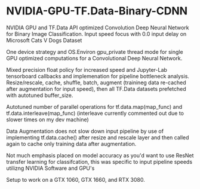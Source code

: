 # NVIDIA-GPU-TF.Data-Binary-CDNN
NVIDIA GPU and TF.Data API optimized Convolution Deep Neural Network for Binary Image Classification. Input speed focus with 0.0 input delay on Microsoft Cats V Dogs Dataset

One device strategy and OS.Environ gpu_private thread mode for single GPU optimized computations for a Convolutional Deep Neural Network. 

Mixed precision float policy for increased speed and Jupyter-Lab tensorboard callbacks and implemenation for pipeline bottleneck analysis. 
Resize/rescale, cache, shuffle, batch, augment (trainineg data re-cached after augmentation for input speed), then all TF.Data datasets prefetched with autotuned buffer_size. 

Autotuned number of parallel operations for tf.data.map(map_func) and tf.data.interleave(map_func) (interleave currently commented out due to slower times on my dev machine)

Data Augmentation does not slow down input pipeline by use of implementing tf.data.cache() after resize and rescale layer and then called again to cache only training data after augmentation.

Not much emphasis placed on model accuracy as you'd want to use ResNet transfer learning for classifcation, this was specific to input pipeline speeds utilizng NVIDIA Software and GPU's

Setup to work on a GTX 1060, GTX 1660, and RTX 3080. 
